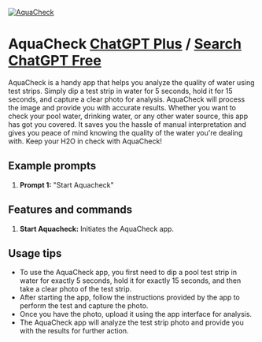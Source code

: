 
[![AquaCheck](https://files.oaiusercontent.com/file-u4Ist8TfXpu2W5jzfMrTsv1Q?se=2123-10-16T20%3A22%3A56Z&sp=r&sv=2021-08-06&sr=b&rscc=max-age%3D31536000%2C%20immutable&rscd=attachment%3B%20filename%3Dc331a2cd-6984-4def-8453-8b2972598f09.png&sig=bpvcRhDFggIh%2BYKnZyKU/xy1zliYHXmiIcB2k46xogM%3D)](https://chat.openai.com/g/g-JRNLeQsRt-aquacheck)

# AquaCheck [ChatGPT Plus](https://chat.openai.com/g/g-JRNLeQsRt-aquacheck) / [Search ChatGPT Free](https://gptcall.net/index.html#/?search=AquaCheck)

AquaCheck is a handy app that helps you analyze the quality of water using test strips. Simply dip a test strip in water for 5 seconds, hold it for 15 seconds, and capture a clear photo for analysis. AquaCheck will process the image and provide you with accurate results. Whether you want to check your pool water, drinking water, or any other water source, this app has got you covered. It saves you the hassle of manual interpretation and gives you peace of mind knowing the quality of the water you're dealing with. Keep your H2O in check with AquaCheck!

## Example prompts

1. **Prompt 1:** "Start Aquacheck"

## Features and commands

1. **Start Aquacheck:** Initiates the AquaCheck app.

## Usage tips

- To use the AquaCheck app, you first need to dip a pool test strip in water for exactly 5 seconds, hold it for exactly 15 seconds, and then take a clear photo of the test strip.
- After starting the app, follow the instructions provided by the app to perform the test and capture the photo.
- Once you have the photo, upload it using the app interface for analysis.
- The AquaCheck app will analyze the test strip photo and provide you with the results for further action.


